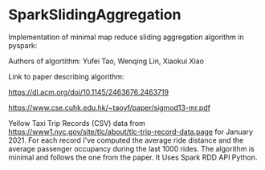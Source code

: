 # SparkSlidingAggregation

Implementation of minimal map reduce sliding aggregation algorithm in pyspark:

Authors of algortithm: Yufei Tao, Wenqing Lin, Xiaokui Xiao

Link to paper describing algorithm:

<a href="https://dl.acm.org/doi/10.1145/2463676.2463719" class="uri">https://dl.acm.org/doi/10.1145/2463676.2463719</a>

<a href="https://www.cse.cuhk.edu.hk/~taoyf/paper/sigmod13-mr.pdf" class="uri">https://www.cse.cuhk.edu.hk/~taoyf/paper/sigmod13-mr.pdf</a>


Yellow Taxi Trip Records (CSV) data from <a href="https://www1.nyc.gov/site/tlc/about/tlc-trip-record-data.page" class="uri">https://www1.nyc.gov/site/tlc/about/tlc-trip-record-data.page</a> for January 2021. For each record I've computed the average ride distance and the average passenger occupancy during the last 1000 rides. The algorithm is minimal and follows the one from the paper. It Uses Spark RDD API Python.
